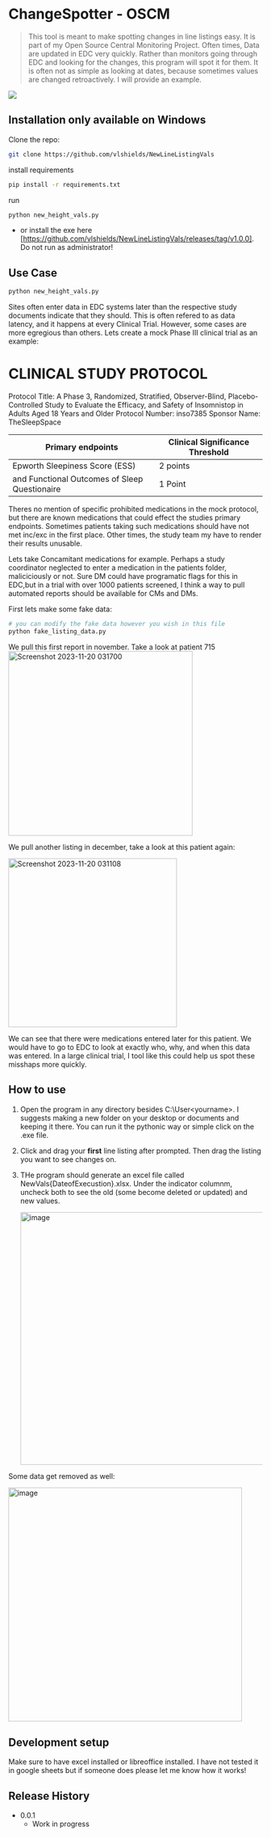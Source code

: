 # ChangeSpotter - OSCM
> This tool is meant to make spotting changes in line listings easy. It is part of my Open Source Central Monitoring Project.
> Often times, Data are updated in EDC very quickly. Rather than monitors going through EDC and looking for the changes, this program will spot it for them.
> It is often not as simple as looking at dates, because sometimes values are changed retroactively. I will provide an example.


![](header.png)

## Installation only available on Windows

Clone the repo:

```sh
git clone https://github.com/vlshields/NewLineListingVals
```
install requirements

```sh
pip install -r requirements.txt
```
run
```sh
python new_height_vals.py
```
* or install the exe here [https://github.com/vlshields/NewLineListingVals/releases/tag/v1.0.0]. Do not run as administrator!

## Use Case

```sh
python new_height_vals.py
```
Sites often enter data in EDC systems later than the respective study documents indicate that they should. This is often refered to as data latency, and it happens at every Clinical Trial.
However, some cases are more egregious than others. Lets create a mock Phase III clinical trial as an example:

# CLINICAL STUDY PROTOCOL
Protocol Title: A Phase 3, Randomized, Stratified, Observer-Blind, 
Placebo-Controlled Study to Evaluate the Efficacy, and Safety of Insomnistop in 
Adults Aged 18 Years and Older
Protocol Number: inso7385
Sponsor Name: TheSleepSpace

| Primary endpoints| Clinical Significance Threshold|  
|--------------|-----------|
|  Epworth Sleepiness Score (ESS)|2 points|
| and Functional Outcomes of Sleep Questionaire| 1 Point| 

              
              




Theres no mention of specific prohibited medications in the mock protocol, but there are known medications that could effect the studies primary endpoints. Sometimes patients taking such medications
should have not met inc/exc in the first place. Other times, the study team my have to render their results unusable.

Lets take Concamitant medications for example. Perhaps a study coordinator neglected to enter a medication in the patients folder, maliciciously or not. Sure DM could have programatic flags for this in
EDC,but in a trial with over 1000 patients screened, I think a way to pull automated reports should be available for CMs and DMs.

First lets make some fake data:

```sh
# you can modify the fake data however you wish in this file
python fake_listing_data.py
```
We pull this first report in november. Take a look at patient 715
<img width="365" alt="Screenshot 2023-11-20 031700" src="https://github.com/vlshields/NewLineListingVals/assets/25306963/6d7782f0-7f83-4ffa-9ca4-da8b9f8e7e6d">

We pull another listing in december, take a look at this patient again: 

<img width="334" alt="Screenshot 2023-11-20 031108" src="https://github.com/vlshields/NewLineListingVals/assets/25306963/4d11345f-5af9-4f7d-8bda-df1129bbf53c">

We can see that there were medications entered later for this patient. We would have to go to EDC to look at exactly who, why, and when this data was entered. In a large clinical trial, I tool like this could help us spot
these misshaps more quickly.

## How to use

1. Open the program in any directory besides C:\User\<yourname>. I suggests making a new folder on your desktop or documents and keeping it there. You can run it the pythonic way or simple click on the .exe file.
2. Click and drag your **first** line listing after prompted. Then drag the listing you want to see changes on.
3. THe program should generate an excel file called NewVals{DateofExecustion}.xlsx. Under the indicator columnm, uncheck both to see the old (some become deleted or updated) and new values.

   <img width="500" alt="image" src="https://github.com/vlshields/NewLineListingVals/assets/25306963/c0ddfa89-3991-4807-9b36-d944916f2d97">

Some data get removed as well:

<img width="463" alt="image" src="https://github.com/vlshields/NewLineListingVals/assets/25306963/d01d81a2-0910-4535-96ac-ce61e9b0efd5">



## Development setup

Make sure to have excel installed or libreoffice installed. I have not tested it in google sheets but if someone does please let me know how it works!

## Release History

* 0.0.1
    * Work in progress

